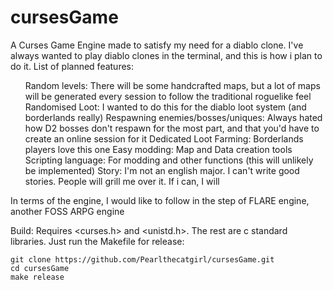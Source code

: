 # cursesGame

A Curses Game Engine made to satisfy my need for a diablo clone. I've always wanted to play diablo clones in the terminal, and this is how i plan to do it. 
List of planned features:
<ol>
  Random levels: There will be some handcrafted maps, but a lot of maps will be generated every session to follow the traditional roguelike feel
  Randomised Loot: I wanted to do this for the diablo loot system (and borderlands really)
  Respawning enemies/bosses/uniques: Always hated how D2 bosses don't respawn for the most part, and that you'd have to create an online session for it
  Dedicated Loot Farming: Borderlands players love this one
  Easy modding: Map and Data creation tools
  Scripting language: For modding and other functions (this will unlikely be implemented)
  Story: I'm not an english major. I can't write good stories. People will grill me over it. If i can, I will
</ol>

<body> 
In terms of the engine, I would like to follow in the step of FLARE engine, another FOSS ARPG engine

</body>

Build:
Requires <curses.h> and <unistd.h>. The rest are c standard libraries. Just run the Makefile for release:

```
git clone https://github.com/Pearlthecatgirl/cursesGame.git
cd cursesGame
make release
```
